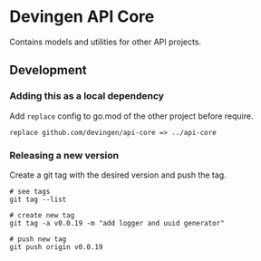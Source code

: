 # Devingen API Core

Contains models and utilities for other API projects.

## Development

### Adding this as a local dependency

Add `replace` config to go.mod of the other project before require.

```
replace github.com/devingen/api-core => ../api-core
```

### Releasing a new version

Create a git tag with the desired version and push the tag.

```
# see tags
git tag --list

# create new tag
git tag -a v0.0.19 -m "add logger and uuid generator"

# push new tag
git push origin v0.0.19
```